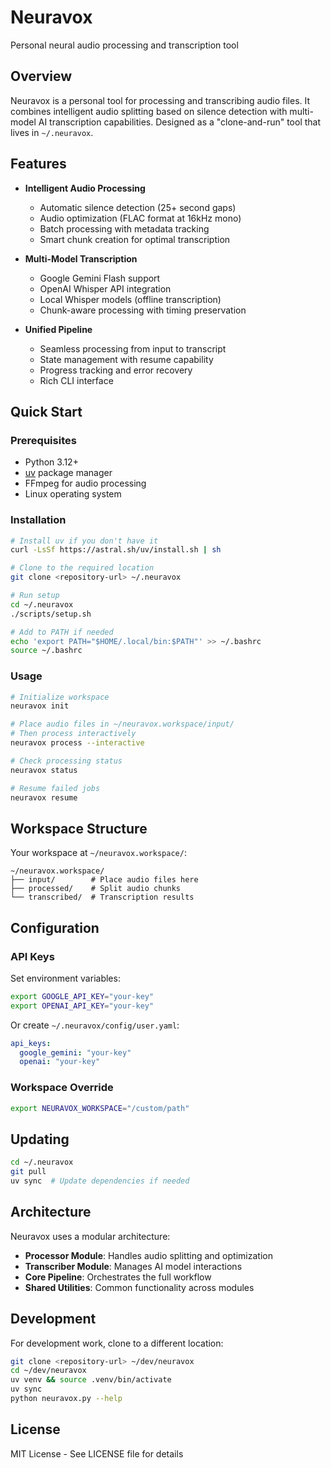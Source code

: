 # Neuravox

Personal neural audio processing and transcription tool

## Overview

Neuravox is a personal tool for processing and transcribing audio files. It combines intelligent audio splitting based on silence detection with multi-model AI transcription capabilities. Designed as a "clone-and-run" tool that lives in `~/.neuravox`.

## Features

- **Intelligent Audio Processing**
  - Automatic silence detection (25+ second gaps)
  - Audio optimization (FLAC format at 16kHz mono)
  - Batch processing with metadata tracking
  - Smart chunk creation for optimal transcription

- **Multi-Model Transcription**
  - Google Gemini Flash support
  - OpenAI Whisper API integration
  - Local Whisper models (offline transcription)
  - Chunk-aware processing with timing preservation

- **Unified Pipeline**
  - Seamless processing from input to transcript
  - State management with resume capability
  - Progress tracking and error recovery
  - Rich CLI interface

## Quick Start

### Prerequisites

- Python 3.12+
- [uv](https://astral.sh/uv) package manager
- FFmpeg for audio processing
- Linux operating system

### Installation

```bash
# Install uv if you don't have it
curl -LsSf https://astral.sh/uv/install.sh | sh

# Clone to the required location
git clone <repository-url> ~/.neuravox

# Run setup
cd ~/.neuravox
./scripts/setup.sh

# Add to PATH if needed
echo 'export PATH="$HOME/.local/bin:$PATH"' >> ~/.bashrc
source ~/.bashrc
```

### Usage

```bash
# Initialize workspace
neuravox init

# Place audio files in ~/neuravox.workspace/input/
# Then process interactively
neuravox process --interactive

# Check processing status
neuravox status

# Resume failed jobs
neuravox resume
```

## Workspace Structure

Your workspace at `~/neuravox.workspace/`:

```
~/neuravox.workspace/
├── input/        # Place audio files here
├── processed/    # Split audio chunks
└── transcribed/  # Transcription results
```

## Configuration

### API Keys

Set environment variables:
```bash
export GOOGLE_API_KEY="your-key"
export OPENAI_API_KEY="your-key"
```

Or create `~/.neuravox/config/user.yaml`:
```yaml
api_keys:
  google_gemini: "your-key"
  openai: "your-key"
```

### Workspace Override

```bash
export NEURAVOX_WORKSPACE="/custom/path"
```

## Updating

```bash
cd ~/.neuravox
git pull
uv sync  # Update dependencies if needed
```

## Architecture

Neuravox uses a modular architecture:

- **Processor Module**: Handles audio splitting and optimization
- **Transcriber Module**: Manages AI model interactions
- **Core Pipeline**: Orchestrates the full workflow
- **Shared Utilities**: Common functionality across modules

## Development

For development work, clone to a different location:

```bash
git clone <repository-url> ~/dev/neuravox
cd ~/dev/neuravox
uv venv && source .venv/bin/activate
uv sync
python neuravox.py --help
```

## License

MIT License - See LICENSE file for details